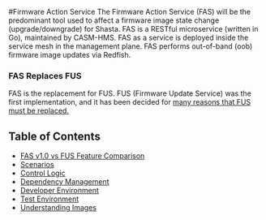 #Firmware Action Service
The Firmware Action Service (FAS) will be the predominant tool used to affect a firmware image state change (upgrade/downgrade) for Shasta.  FAS is a RESTful microservice (written in Go), maintained by CASM-HMS.  FAS as a service is deployed inside the service mesh in the management plane. FAS performs out-of-band (oob) firmware image updates via Redfish. 

### FAS Replaces FUS
FAS is the replacement for FUS.  FUS (Firmware Update Service) was the first implementation, and it has been decided for [many reasons that FUS must be replaced.](docs/Replacing_firmware_update_service.md)


## Table of Contents

* [FAS v1.0 vs FUS Feature Comparison](docs/Feature_Comparison.md)
* [Scenarios](docs/action_scenarios.md)
* [Control Logic](docs/control_loop.md)
* [Dependency Management](docs/Dependency_Management.md)
* [Developer Environment](docs/developer_environment.md)
* [Test Environment](docs/test_environment.md)
* [Understanding Images](docs/Understanding_Images.md)





